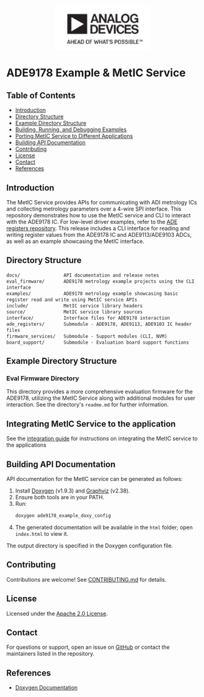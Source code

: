 ﻿<p align="center">
    <img src="docs/diagrams/adi_logo.png" width="250" alt="ADI Logo" /><br>
</p>

# ADE9178 Example & MetIC Service

## Table of Contents

- [Introduction](#introduction)
- [Directory Structure](#directory-structure)
- [Example Directory Structure](#example-directory-structure)
- [Building, Running, and Debugging Examples](#building-running-and-debugging-examples)
- [Porting MetIC Service to Different Applications](#porting-metic-service-to-different-applications)
- [Building API Documentation](#building-api-documentation)
- [Contributing](#contributing)
- [License](#license)
- [Contact](#contact)
- [References](#references)

## Introduction

The MetIC Service provides APIs for communicating with ADI metrology ICs and collecting metrology parameters over a 4-wire SPI interface. This repository demonstrates how to use the MetIC service and CLI to interact with the ADE9178 IC. For low-level driver examples, refer to the [ADE registers repository](https://github.com/analogdevicesinc/energy-ade-registers). This release includes a CLI interface for reading and writing register values from the ADE9178 IC and ADE9113/ADE9103 ADCs, as well as an example showcasing the MetIC interface.

## Directory Structure

```
docs/                API documentation and release notes
eval_firmware/       ADE9178 metrology example projects using the CLI interface
examples/            ADE9178 metrology example showcasing basic register read and write using MetIC service APIs
include/             MetIC service library headers
source/              MetIC service library sources
interface/           Interface files for ADE9178 interaction
ade_registers/       Submodule - ADE9178, ADE9113, ADE9103 IC header files
firmware_services/   Submodule - Support modules (CLI, NVM)
board_support/       Submodule - Evaluation board support functions
```

## Example Directory Structure



### Eval Firmware Directory

This directory provides a more comprehensive evaluation firmware for the ADE9178, utilizing the MetIC Service along with additional modules for user interaction. See the directory's `readme.md` for further information.


## Integrating MetIC Service to the application

See the [integration guide](readme_integration.md) for instructions on integrating the MetIC service to the applications

## Building API Documentation

API documentation for the MetIC service can be generated as follows:

1. Install [Doxygen](https://www.doxygen.nl/download.html) (v1.9.3) and [Graphviz](https://graphviz.gitlab.io/download/) (v2.38).
2. Ensure both tools are in your PATH.
3. Run:
    ```sh
    doxygen ade9178_example_doxy_config
    ```
4. The generated documentation will be available in the `html` folder; open `index.html` to view it.

The output directory is specified in the Doxygen configuration file.

## Contributing

Contributions are welcome! See [CONTRIBUTING.md](CONTRIBUTING.md) for details.

## License

Licensed under the [Apache 2.0 License](LICENSE).

## Contact

For questions or support, open an issue on [GitHub](https://github.com/analogdevicesinc/energy-metic-service/issues) or contact the maintainers listed in the repository.

## References

- [Doxygen Documentation](https://www.doxygen.nl/manual/docblocks.html)
